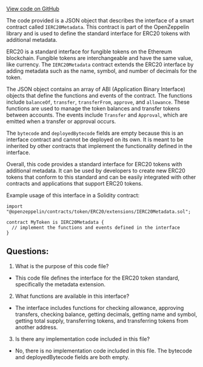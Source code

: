 [View code on GitHub](zoo-labs/zoo/blob/master/contracts/artifacts/@openzeppelin/contracts/token/ERC20/extensions/IERC20Metadata.sol/IERC20Metadata.json)

The code provided is a JSON object that describes the interface of a smart contract called `IERC20Metadata`. This contract is part of the OpenZeppelin library and is used to define the standard interface for ERC20 tokens with additional metadata. 

ERC20 is a standard interface for fungible tokens on the Ethereum blockchain. Fungible tokens are interchangeable and have the same value, like currency. The `IERC20Metadata` contract extends the ERC20 interface by adding metadata such as the name, symbol, and number of decimals for the token. 

The JSON object contains an array of ABI (Application Binary Interface) objects that define the functions and events of the contract. The functions include `balanceOf`, `transfer`, `transferFrom`, `approve`, and `allowance`. These functions are used to manage the token balances and transfer tokens between accounts. The events include `Transfer` and `Approval`, which are emitted when a transfer or approval occurs. 

The `bytecode` and `deployedBytecode` fields are empty because this is an interface contract and cannot be deployed on its own. It is meant to be inherited by other contracts that implement the functionality defined in the interface. 

Overall, this code provides a standard interface for ERC20 tokens with additional metadata. It can be used by developers to create new ERC20 tokens that conform to this standard and can be easily integrated with other contracts and applications that support ERC20 tokens. 

Example usage of this interface in a Solidity contract:

```
import "@openzeppelin/contracts/token/ERC20/extensions/IERC20Metadata.sol";

contract MyToken is IERC20Metadata {
  // implement the functions and events defined in the interface
}
```
## Questions: 
 1. What is the purpose of this code file?
- This code file defines the interface for the ERC20 token standard, specifically the metadata extension.

2. What functions are available in this interface?
- The interface includes functions for checking allowance, approving transfers, checking balance, getting decimals, getting name and symbol, getting total supply, transferring tokens, and transferring tokens from another address.

3. Is there any implementation code included in this file?
- No, there is no implementation code included in this file. The bytecode and deployedBytecode fields are both empty.